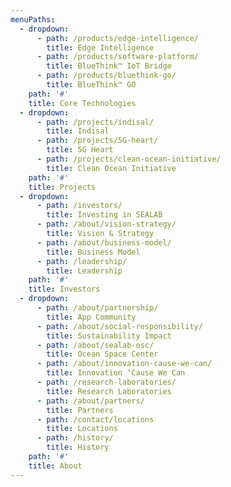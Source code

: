 ```yaml
---
menuPaths:
  - dropdown:
      - path: /products/edge-intelligence/
        title: Edge Intelligence
      - path: /products/software-platform/
        title: BlueThink™ IoT Bridge
      - path: /products/bluethink-go/
        title: BlueThink™ GO
    path: '#'
    title: Core Technologies
  - dropdown:
      - path: /projects/indisal/
        title: Indisal
      - path: /projects/5G-heart/
        title: 5G Heart
      - path: /projects/clean-ocean-initiative/
        title: Clean Ocean Initiative
    path: '#'
    title: Projects
  - dropdown:
      - path: /investors/
        title: Investing in SEALAB
      - path: /about/vision-strategy/
        title: Vision & Strategy
      - path: /about/business-model/
        title: Business Model
      - path: /leadership/
        title: Leadership
    path: '#'
    title: Investors
  - dropdown:
      - path: /about/partnership/
        title: App Community
      - path: /about/social-responsibility/
        title: Sustainability Impact
      - path: /about/sealab-osc/
        title: Ocean Space Center
      - path: /about/innovation-cause-we-can/
        title: Innovation ‘Cause We Can
      - path: /research-laboratories/
        title: Research Laboratories
      - path: /about/partners/
        title: Partners
      - path: /contact/locations
        title: Locations
      - path: /history/
        title: History
    path: '#'
    title: About
---
```


